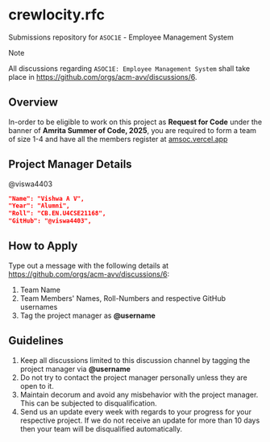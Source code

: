 # crewlocity.rfc
Submissions repository for `ASOC1E` - Employee Management System

> [!NOTE]
All discussions regarding `ASOC1E: Employee Management System` shall take place in https://github.com/orgs/acm-avv/discussions/6.

## Overview
In-order to be eligible to work on this project as **Request for Code** under the banner of **Amrita Summer of Code, 2025**, you are required to form a team of size 1-4 and have all the members register at [amsoc.vercel.app](https://amsoc.vercel.app)

## Project Manager Details
@viswa4403
```json
"Name": "Vishwa A V",
"Year": "Alumni",
"Roll": "CB.EN.U4CSE21168",
"GitHub": "@viswa4403",
```

## How to Apply
Type out a message with the following details at https://github.com/orgs/acm-avv/discussions/6:
1. Team Name
2. Team Members' Names, Roll-Numbers and respective GitHub usernames
3. Tag the project manager as **@username**

## Guidelines
1. Keep all discussions limited to this discussion channel by tagging the project manager via **@username**
2. Do not try to contact the project manager personally unless they are open to it.
4. Maintain decorum and avoid any misbehavior with the project manager. This can be subjected to disqualification.
5. Send us an update every week with regards to your progress for your respective project. If we do not receive an update for more than 10 days then your team will be disqualified automatically.

